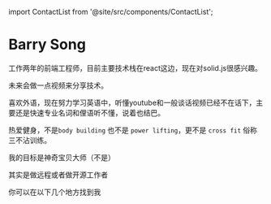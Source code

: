 import ContactList from '@site/src/components/ContactList';

# Barry Song

工作两年的前端工程师，目前主要技术栈在react这边，现在对solid.js很感兴趣。

未来会做一点视频来分享技术。

喜欢外语，现在努力学习英语中，听懂youtube和一般谈话视频已经不在话下，主要还是快速专业名词和俚语听不懂，说着也结巴。

热爱健身，不是`body building` 也不是 `power lifting`，更不是 `cross fit` 俗称三不沾训练。

我的目标是神奇宝贝大师（不是）

其实是做远程或者做开源工作者


你可以在以下几个地方找到我

<ContactList/>